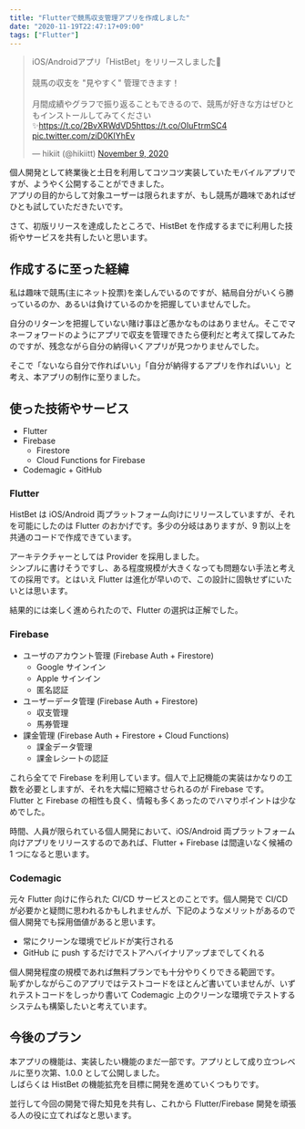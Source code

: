 ```yaml
---
title: "Flutterで競馬収支管理アプリを作成しました"
date: "2020-11-19T22:47:17+09:00"
tags: ["Flutter"]
---
```


<blockquote class="twitter-tweet"><p lang="ja" dir="ltr">iOS/Androidアプリ「HistBet」をリリースしました🎉<br><br>競馬の収支を &quot;見やすく&quot; 管理できます！<br><br>月間成績やグラフで振り返ることもできるので、競馬が好きな方はぜひともインストールしてみてください✨<a href="https://t.co/2BvXRWdVD5">https://t.co/2BvXRWdVD5</a><a href="https://t.co/OIuFtrmSC4">https://t.co/OIuFtrmSC4</a> <a href="https://t.co/ziD0KIYhEv">pic.twitter.com/ziD0KIYhEv</a></p>&mdash; hikiit (@hikiitt) <a href="https://twitter.com/hikiitt/status/1325766347100282880?ref_src=twsrc%5Etfw">November 9, 2020</a></blockquote>

個人開発として終業後と土日を利用してコツコツ実装していたモバイルアプリですが、ようやく公開することができました。  
アプリの目的からして対象ユーザーは限られますが、もし競馬が趣味であればぜひとも試していただきたいです。

さて、初版リリースを達成したところで、HistBet を作成するまでに利用した技術やサービスを共有したいと思います。

## 作成するに至った経緯

私は趣味で競馬(主にネット投票)を楽しんでいるのですが、結局自分がいくら勝っているのか、あるいは負けているのかを把握していませんでした。

自分のリターンを把握していない賭け事ほど愚かなものはありません。そこでマネーフォワードのようにアプリで収支を管理できたら便利だと考えて探してみたのですが、残念ながら自分の納得いくアプリが見つかりませんでした。

そこで「ないなら自分で作ればいい」「自分が納得するアプリを作ればいい」と考え、本アプリの制作に至りました。

## 使った技術やサービス

- Flutter
- Firebase
  - Firestore
  - Cloud Functions for Firebase
- Codemagic + GitHub

### Flutter

HistBet は iOS/Android 両プラットフォーム向けにリリースしていますが、それを可能にしたのは Flutter のおかげです。多少の分岐はありますが、9 割以上を共通のコードで作成できています。

アーキテクチャーとしては Provider を採用しました。  
シンプルに書けそうですし、ある程度規模が大きくなっても問題ない手法と考えての採用です。とはいえ Flutter は進化が早いので、この設計に固執せずにいたいとは思います。

結果的には楽しく進められたので、Flutter の選択は正解でした。

### Firebase

- ユーザのアカウント管理 (Firebase Auth + Firestore)
  - Google サインイン
  - Apple サインイン
  - 匿名認証
- ユーザーデータ管理 (Firebase Auth + Firestore)
  - 収支管理
  - 馬券管理
- 課金管理 (Firebase Auth + Firestore + Cloud Functions)
  - 課金データ管理
  - 課金レシートの認証

これら全てで Firebase を利用しています。個人で上記機能の実装はかなりの工数を必要としますが、それを大幅に短縮させられるのが Firebase です。  
Flutter と Firebase の相性も良く、情報も多くあったのでハマりポイントは少なめでした。

時間、人員が限られている個人開発において、iOS/Android 両プラットフォーム向けアプリをリリースするのであれば、Flutter + Firebase は間違いなく候補の 1 つになると思います。

### Codemagic

元々 Flutter 向けに作られた CI/CD サービスとのことです。個人開発で CI/CD が必要かと疑問に思われるかもしれませんが、下記のようなメリットがあるので個人開発でも採用価値があると思います。

- 常にクリーンな環境でビルドが実行される
- GitHub に push するだけでストアへバイナリアップまでしてくれる

個人開発程度の規模であれば無料プランでも十分やりくりできる範囲です。  
恥ずかしながらこのアプリではテストコードをほとんど書いていませんが、いずれテストコードをしっかり書いて Codemagic 上のクリーンな環境でテストするシステムも構築したいと考えています。

## 今後のプラン

本アプリの機能は、実装したい機能のまだ一部です。アプリとして成り立つレベルに至り次第、1.0.0 として公開しました。  
しばらくは HistBet の機能拡充を目標に開発を進めていくつもりです。

並行して今回の開発で得た知見を共有し、これから Flutter/Firebase 開発を頑張る人の役に立てればなと思います。
